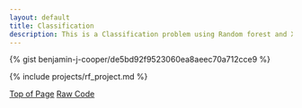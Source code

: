 ```yaml
---
layout: default
title: Classification
description: This is a Classification problem using Random forest and XGBoost to predict customer satisfaction in the Shinkansen Bullet Train dataset
---
```


<div>
    <script src="https://gist.github.com/benjamin-j-cooper/de5bd92f9523060ea8aeec70a712cce9.js"></script>
</div>

{% gist benjamin-j-cooper/de5bd92f9523060ea8aeec70a712cce9 %}

{% include projects/rf_project.md %}

<div class="btn-container flex-parent jc-center">
    <span><a href="#page-top" class="btn margin-right text-uppercase">Top of Page</a></span>
    <span><a href="https://gist.github.com/benjamin-j-cooper/199066be1182152361cadcaee8f05a5b" class="btn text-uppercase" target="_blank">Raw Code</a></span>
</div>